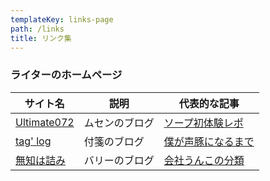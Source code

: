 ```yaml
---
templateKey: links-page
path: /links
title: リンク集
---
```

### ライターのホームページ

| サイト名                                             | 説明      | 代表的な記事                                                         |
| ------------------------------------------------ | ------- | -------------------------------------------------------------- |
| [Ultimate072](https://ultimate072.blog.fc2.com/) | ムセンのブログ | [ソープ初体験レポ](https://ultimate072.blog.fc2.com/blog-entry-1.html) |
| [tag' log](http://tag298.blog.fc2.com/)          | 付箋のブログ  | [僕が声豚になるまで](http://tag298.blog.fc2.com/blog-entry-3.html)      |
| [無知は詰み](http://recobarry.blog.fc2.com/)          | バリーのブログ | [会社うんこの分類](http://recobarry.blog.fc2.com/blog-entry-159.html)  |